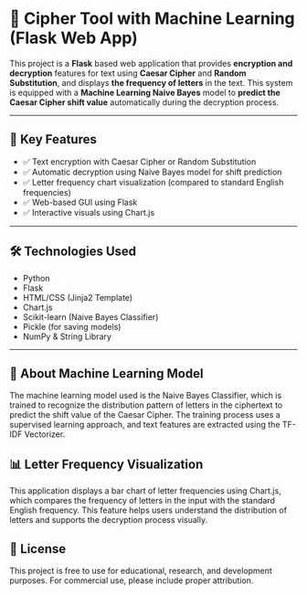 # 🔐 Cipher Tool with Machine Learning (Flask Web App)

This project is a **Flask** based web application that provides **encryption and decryption** features for text using **Caesar Cipher** and **Random Substitution**, and displays **the frequency of letters** in the text. This system is equipped with a **Machine Learning Naive Bayes** model to **predict the Caesar Cipher shift value** automatically during the decryption process.

---

## 🚀 Key Features

- ✅ Text encryption with Caesar Cipher or Random Substitution
- ✅ Automatic decryption using Naive Bayes model for shift prediction
- ✅ Letter frequency chart visualization (compared to standard English frequencies)
- ✅ Web-based GUI using Flask
- ✅ Interactive visuals using Chart.js

---

## 🛠 Technologies Used

- Python
- Flask
- HTML/CSS (Jinja2 Template)
- Chart.js
- Scikit-learn (Naive Bayes Classifier)
- Pickle (for saving models)
- NumPy & String Library

---

## 🧠 About Machine Learning Model
The machine learning model used is the Naive Bayes Classifier, which is trained to recognize the distribution pattern of letters in the ciphertext to predict the shift value of the Caesar Cipher. The training process uses a supervised learning approach, and text features are extracted using the TF-IDF Vectorizer.

## 📊 Letter Frequency Visualization
This application displays a bar chart of letter frequencies using Chart.js, which compares the frequency of letters in the input with the standard English frequency. This feature helps users understand the distribution of letters and supports the decryption process visually.

## 📜 License
This project is free to use for educational, research, and development purposes. For commercial use, please include proper attribution.
